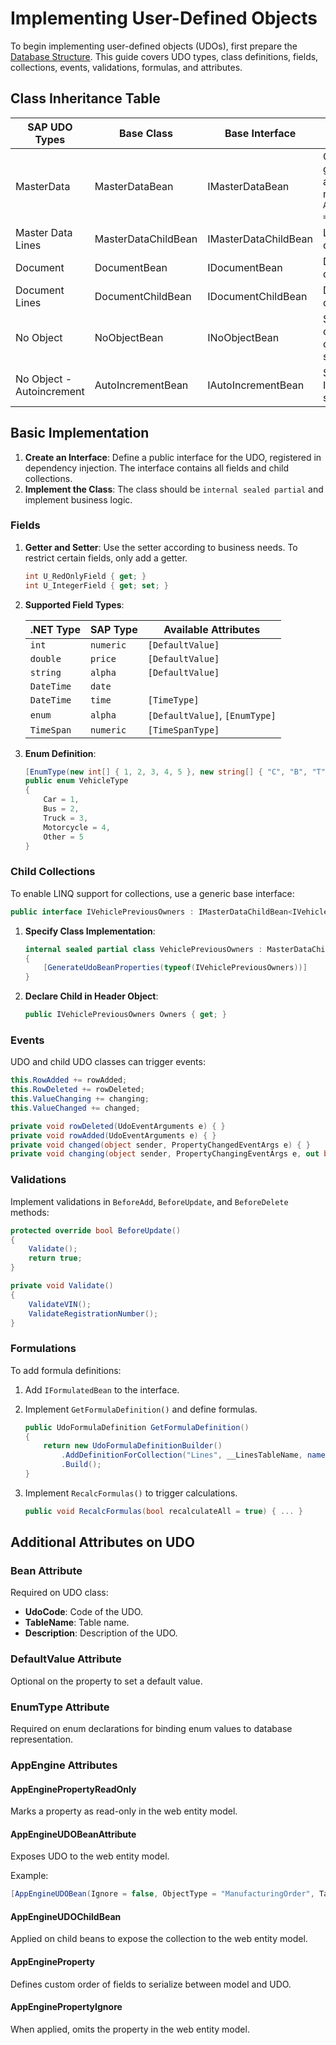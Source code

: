 
# Implementing User-Defined Objects

To begin implementing user-defined objects (UDOs), first prepare the [Database Structure](DatabaseStructureSetup.md). This guide covers UDO types, class definitions, fields, collections, events, validations, formulas, and attributes.

## Class Inheritance Table

| SAP UDO Types           | Base Class                | Base Interface          | Description                                                                                       |
|-------------------------|---------------------------|--------------------------|---------------------------------------------------------------------------------------------------|
| MasterData              | MasterDataBean            | IMasterDataBean          | Code can be generated automatically or manually by setting `AutoCodeGeneration = false`.          |
| Master Data Lines       | MasterDataChildBean<T>    | IMasterDataChildBean     | Lines in master data object.                                                                      |
| Document                | DocumentBean              | IDocumentBean            | Document header declaration.                                                                      |
| Document Lines          | DocumentChildBean<T>      | IDocumentChildBean       | Document lines declaration.                                                                       |
| No Object               | NoObjectBean              | INoObjectBean            | Simple entry with code and name; no child objects supported.                                      |
| No Object - Autoincrement | AutoIncrementBean     | IAutoIncrementBean       | Simple entry with ID; no child objects supported.                                                 |

## Basic Implementation

1. **Create an Interface**: Define a public interface for the UDO, registered in dependency injection. The interface contains all fields and child collections.
2. **Implement the Class**: The class should be `internal sealed partial` and implement business logic.

### Fields

1. **Getter and Setter**: Use the setter according to business needs. To restrict certain fields, only add a getter.

    ```csharp
    int U_RedOnlyField { get; }
    int U_IntegerField { get; set; }
    ```

2. **Supported Field Types**:

    | .NET Type       | SAP Type   | Available Attributes            |
    |-----------------|------------|---------------------------------|
    | `int`           | `numeric`  | `[DefaultValue]`                |
    | `double`        | `price`    | `[DefaultValue]`                |
    | `string`        | `alpha`    | `[DefaultValue]`                |
    | `DateTime`      | `date`     |                                 |
    | `DateTime`      | `time`     | `[TimeType]`                    |
    | `enum`          | `alpha`    | `[DefaultValue]`, `[EnumType]`  |
    | `TimeSpan`      | `numeric`  | `[TimeSpanType]`                |

3. **Enum Definition**:

    ```csharp
    [EnumType(new int[] { 1, 2, 3, 4, 5 }, new string[] { "C", "B", "T", "M", "O" }, 1)]
    public enum VehicleType
    {
        Car = 1,
        Bus = 2,
        Truck = 3,
        Motorcycle = 4,
        Other = 5
    }
    ```

### Child Collections

To enable LINQ support for collections, use a generic base interface:

```csharp
public interface IVehiclePreviousOwners : IMasterDataChildBean<IVehiclePreviousOwners> { }
```

1. **Specify Class Implementation**:

    ```csharp
    internal sealed partial class VehiclePreviousOwners : MasterDataChildBean<IVehiclePreviousOwners>, IVehiclePreviousOwners
    {
        [GenerateUdoBeanProperties(typeof(IVehiclePreviousOwners))]
    }
    ```

2. **Declare Child in Header Object**:

    ```csharp
    public IVehiclePreviousOwners Owners { get; }
    ```

### Events

UDO and child UDO classes can trigger events:

```csharp
this.RowAdded += rowAdded;
this.RowDeleted += rowDeleted;
this.ValueChanging += changing;
this.ValueChanged += changed;

private void rowDeleted(UdoEventArguments e) { }
private void rowAdded(UdoEventArguments e) { }
private void changed(object sender, PropertyChangedEventArgs e) { }
private void changing(object sender, PropertyChangingEventArgs e, out bool cancel) { cancel = false; }
```

### Validations

Implement validations in `BeforeAdd`, `BeforeUpdate`, and `BeforeDelete` methods:

```csharp
protected override bool BeforeUpdate()
{
    Validate();
    return true;
}

private void Validate()
{
    ValidateVIN();
    ValidateRegistrationNumber();
}
```

### Formulations

To add formula definitions:

1. Add `IFormulatedBean` to the interface.
2. Implement `GetFormulaDefinition()` and define formulas.

    ```csharp
    public UdoFormulaDefinition GetFormulaDefinition()
    {
        return new UdoFormulaDefinitionBuilder()
            .AddDefinitionForCollection("Lines", __LinesTableName, nameof(TestMasterLines.U_Formula), nameof(TestMasterLines.U_Result))
            .Build();
    }
    ```

3. Implement `RecalcFormulas()` to trigger calculations.

    ```csharp
    public void RecalcFormulas(bool recalculateAll = true) { ... }
    ```

## Additional Attributes on UDO

### Bean Attribute

Required on UDO class:

- **UdoCode**: Code of the UDO.
- **TableName**: Table name.
- **Description**: Description of the UDO.

### DefaultValue Attribute

Optional on the property to set a default value.

### EnumType Attribute

Required on enum declarations for binding enum values to database representation.

### AppEngine Attributes

#### AppEnginePropertyReadOnly

Marks a property as read-only in the web entity model.

#### AppEngineUDOBeanAttribute

Exposes UDO to the web entity model.

Example:

```csharp
[AppEngineUDOBean(Ignore = false, ObjectType = "ManufacturingOrder", TableName = ManufacturingOrder.TABLENAME, ObjectCode = ManufacturingOrder.OBJECTCODE)]
```

#### AppEngineUDOChildBean

Applied on child beans to expose the collection to the web entity model.

#### AppEngineProperty

Defines custom order of fields to serialize between model and UDO.

#### AppEnginePropertyIgnore

When applied, omits the property in the web entity model.
